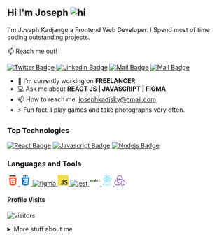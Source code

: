 ## Hi I'm Joseph <img src="https://user-images.githubusercontent.com/1303154/88677602-1635ba80-d120-11ea-84d8-d263ba5fc3c0.gif" width="28px" alt="hi">

I'm Joseph Kadjangu a Frontend Web Developer. I Spend most of time coding outstanding projects.

:mailbox: Reach me out!

[![Twitter Badge](https://img.shields.io/badge/-@Josephkadjsky-1ca0f1?style=flat&labelColor=1ca0f1&logo=twitter&logoColor=white&link=https://twitter.com/Josephkadjsky)](https://twitter.com/josephkadjsky) [![Linkedin Badge](https://img.shields.io/badge/-JosephKadjangu-0e76a8?style=flat&labelColor=0e76a8&logo=linkedin&logoColor=white)](https://www.linkedin.com/in/kadjangu-joseph-7a1239155/) [![Mail Badge](https://img.shields.io/badge/-@josephkadjsky-e84393?style=flat&labelColor=e84393&logo=instagram&logoColor=white)](https://instagram.com/josephkadjsky) [![Mail Badge](https://img.shields.io/badge/-Josephkadj-c0392b?style=flat&labelColor=c0392b&logo=gmail&logoColor=white)](mailto:josephkadjsky@gmail.com)

<!-- TODO: Add last video link -->

- 🔭 I’m currently working on **FREELANCER**
- :computer: Ask me about **REACT JS | JAVASCRIPT | FIGMA**
- 📫 How to reach me: josephkadjsky@gmail.com.
- ⚡ Fun fact: I play games and take photographs very often.

### Top Technologies

<!-- TODO: Make technologies links takes you to repositories -->

[![React Badge](https://img.shields.io/badge/-React-61DBFB?style=for-the-badge&labelColor=black&logo=react&logoColor=61DBFB)](#) [![Javascript Badge](https://img.shields.io/badge/-Javascript-F0DB4F?style=for-the-badge&labelColor=black&logo=javascript&logoColor=F0DB4F)](#) [![Nodejs Badge](https://img.shields.io/badge/-Nodejs-3C873A?style=for-the-badge&labelColor=black&logo=node.js&logoColor=3C873A)](#) 

### Languages and Tools 

<p align="left"> 
<a href="https://www.w3.org/html/" target="_blank" rel="noreferrer"> <img src="https://raw.githubusercontent.com/devicons/devicon/master/icons/html5/html5-original-wordmark.svg" alt="html5" width="25" height="25"/> </a> 
<a href="https://www.w3schools.com/css/" target="_blank" rel="noreferrer"> <img src="https://raw.githubusercontent.com/devicons/devicon/master/icons/css3/css3-original-wordmark.svg" alt="css3" width="25" height="25"/> </a> 
<a href="https://www.figma.com/" target="_blank" rel="noreferrer"> <img src="https://www.vectorlogo.zone/logos/figma/figma-icon.svg" alt="figma" width="25" height="25"/> </a> 
<a href="https://developer.mozilla.org/en-US/docs/Web/JavaScript" target="_blank" rel="noreferrer"> <img src="https://raw.githubusercontent.com/devicons/devicon/master/icons/javascript/javascript-original.svg" alt="javascript" width="25" height="25"/> </a> 
<a href="https://jestjs.o" target="_blank" rel="noreferrer"> <img src="https://www.vectorlogo.zone/logos/jestjsio/jestjsio-icon.svg" alt="jest" width="25" height="25"/> </a>
<a href="https://nodejs.org" target="_blank" rel="noreferrer"> <img src="https://raw.githubusercontent.com/devicons/devicon/master/icons/nodejs/nodejs-original-wordmark.svg" alt="nodejs" width="25" height="25"/> </a>  
<a href="https://reactjs.org/" target="_blank" rel="noreferrer"> <img src="https://raw.githubusercontent.com/devicons/devicon/master/icons/react/react-original-wordmark.svg" alt="react" width="25" height="25"/> </a> 
<a href="https://redux.js.org" target="_blank" rel="noreferrer"> <img src="https://raw.githubusercontent.com/devicons/devicon/master/icons/redux/redux-original.svg" alt="redux" width="25" height="25"/> </a> 

#### Profile Visits 

![visitors](https://visitor-badge.glitch.me/badge?page_id=josephkadj.josephkadj)

<details>
<summary>
  More stuff about me
</summary>



#### Coding Stats

<!--START_SECTION:waka-->
<!--END_SECTION:waka-->

#### Github Stats

![Joseph's GitHub stats](https://github-readme-stats.vercel.app/api?username=Josephkadj&show_icons=true&theme=tokyonight&hide=contribs,prs)

</details>
